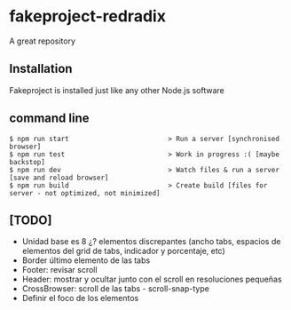 # fakeproject-redradix

A great repository

## Installation

Fakeproject is installed just like any other Node.js software

## command line

```
$ npm run start                         > Run a server [synchronised browser]
$ npm run test                          > Work in progress :( [maybe backstop]
$ npm run dev                           > Watch files & run a server [save and reload browser]
$ npm run build                         > Create build [files for server - not optimized, not minimized]
```

## [TODO]
* Unidad base es 8 ¿? elementos discrepantes (ancho tabs, espacios de elementos del grid de tabs, indicador y porcentaje, etc) 
* Border último elemento de las tabs 
* Footer: revisar scroll 
* Header: mostrar y ocultar junto con el scroll en resoluciones pequeñas
* CrossBrowser: scroll de las tabs - scroll-snap-type
* Definir el foco de los elementos

